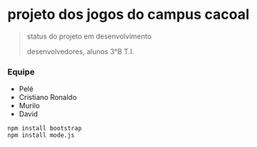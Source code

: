 # projeto dos jogos do campus cacoal

> status do projeto em desenvolvimento
>
> desenvolvedores, alunos 3°B T.I.

### Equipe
* Pelé
* Cristiano Ronaldo
* Murilo
* David

````
npm install bootstrap
npm install mode.js
````
